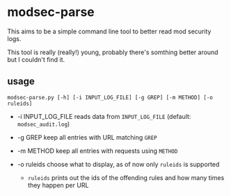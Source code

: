 # modsec-parse
This aims to be a simple command line tool to better read mod security logs.

This tool is really (really!) young, probably there's somthing better around but I couldn't find it.

## usage
```
modsec-parse.py [-h] [-i INPUT_LOG_FILE] [-g GREP] [-m METHOD] [-o ruleids]
```

* -i INPUT_LOG_FILE reads data from `INPUT_LOG_FILE` (default: `modsec_audit.log`)

* -g GREP keep all entries with URL matching `GREP`

* -m METHOD keep all entries with requests using `METHOD`

* -o ruleids choose what to display, as of now only `ruleids` is supported
	* `ruleids` prints out the ids of the offending rules and how many times they happen per URL